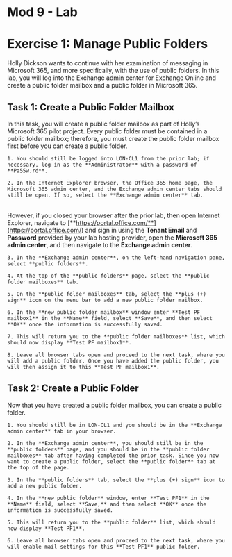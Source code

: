 

# Mod 9 - Lab

#  

# Exercise 1: Manage Public Folders

 

Holly Dickson wants to continue with her examination of messaging in Microsoft 365, and more specifically, with the use of public folders. In this lab, you will log into the Exchange admin center for Exchange Online and create a public folder mailbox and a public folder in Microsoft 365. 

## Task 1: Create a Public Folder Mailbox

In this task, you will create a public folder mailbox as part of Holly’s Microsoft 365 pilot project. Every public folder must be contained in a public folder mailbox; therefore, you must create the public folder mailbox first before you can create a public folder.

 

	1. You should still be logged into LON-CL1 from the prior lab; if necessary, log in as the **Administrator** with a password of **Pa55w.rd**.

	2. In the Internet Explorer browser, the Office 365 home page, the Microsoft 365 admin center, and the Exchange admin center tabs should still be open. If so, select the **Exchange admin center** tab.  
‎  
‎However, if you closed your browser after the prior lab, then open Internet Explorer, navigate to [**https://portal.office.com/**](https://portal.office.com/) and sign in using the **Tenant Email** and **Password** provided by your lab hosting provider, open the **Microsoft 365 admin center**, and then navigate to the **Exchange admin center**. 

	3. In the **Exchange admin center**, on the left-hand navigation pane, select **public folders**.

	4. At the top of the **public folders** page, select the **public folder mailboxes** tab.

	5. On the **public folder mailboxes** tab, select the **plus (+) sign** icon on the menu bar to add a new public folder mailbox. 

	6. In the **new public folder mailbox** window enter **Test PF mailbox1** in the **Name** field, select **Save**, and then select **OK** once the information is successfully saved. 

	7. This will return you to the **public folder mailboxes** list, which should now display **Test PF mailbox1**.

	8. Leave all browser tabs open and proceed to the next task, where you will add a public folder. Once you have added the public folder, you will then assign it to this **Test PF mailbox1**.

 

##  

## Task 2: Create a Public Folder

Now that you have created a public folder mailbox, you can create a public folder.

 

	1. You should still be in LON-CL1 and you should be in the **Exchange admin center** tab in your browser. 

	2. In the **Exchange admin center**, you should still be in the **public folders** page, and you should be in the **public folder mailboxes** tab after having completed the prior task. Since you now want to create a public folder, select the **public folder** tab at the top of the page. 

	3. In the **public folders** tab, select the **plus (+) sign** icon to add a new public folder. 

	4. In the **new public folder** window, enter **Test PF1** in the **Name** field, select **Save,** and then select **OK** once the information is successfully saved.

	5. This will return you to the **public folder** list, which should now display **Test PF1**.

	6. Leave all browser tabs open and proceed to the next task, where you will enable mail settings for this **Test PF1** public folder.

 

 

 
